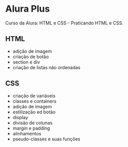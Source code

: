 # Alura Plus
Curso da Alura: HTML e CSS - Praticando HTML e CSS.

## HTML
* adição de imagem
* criação de  botão
* section e div
* criação de listas não ordenadas
  
## CSS
* criação de variáveis
* classes e containers
* adição de imagem
* estilização ed botão
* display
* divisão de colunas
* margin e padding
* alinhamentos
* pseudo-classes e suas funções
